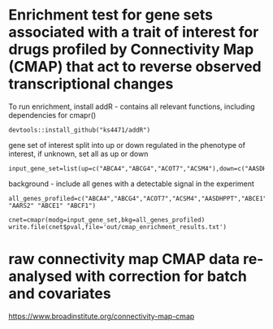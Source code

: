
# Enrichment test for gene sets associated with a trait of interest for drugs profiled by Connectivity Map (CMAP) that act to reverse observed transcriptional changes

To run enrichment, install addR - contains all relevant functions, including dependencies for cmapr()


```
devtools::install_github("ks4471/addR")
```

gene set of interest split into up or down regulated in the phenotype of interest, if unknown, set all as up or down
```
input_gene_set=list(up=c("ABCA4","ABCG4","ACOT7","ACSM4"),down=c("AASDHPPT","ABCE1","ABHD13","ABRAXAS2"))
```

background - include all genes with a detectable signal in the experiment

```
all_genes_profiled=c("ABCA4","ABCG4","ACOT7","ACSM4","AASDHPPT","ABCE1","ABHD13","ABRAXAS2","AARS" "AARS2" "ABCE1" "ABCF1")
```

```
cnet=cmapr(modg=input_gene_set,bkg=all_genes_profiled)
write.file(cnet$pval,file='out/cmap_enrichment_results.txt')

```




# raw connectivity map CMAP data re-analysed with correction for batch and covariates
https://www.broadinstitute.org/connectivity-map-cmap
